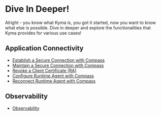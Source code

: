 # Dive In Deeper!

Alright - you know what Kyma is, you got it started, now you want to know what else is possible.
Dive in deeper and explore the functionalities that Kyma provides for various use cases!

## Application Connectivity

* [Establish a Secure Connection with Compass](00-application-connectivity/ra-01-establish-secure-connection-with-compass.md)
* [Maintain a Secure Connection with Compass](00-application-connectivity/ra-02-maintain-secure-connection-with-compass.md)
* [Revoke a Client Certificate (RA)](00-application-connectivity/ra-03-revoke-client-certificate.md)
* [Configure Runtime Agent with Compass](00-application-connectivity/ra-04-configure-runtime-agent-with-compass.md)
* [Reconnect Runtime Agent with Compass](00-application-connectivity/ra-05-reconnect-runtime-agent-with-compass.md)

## Observability

* [Observability](00-observability.md)
